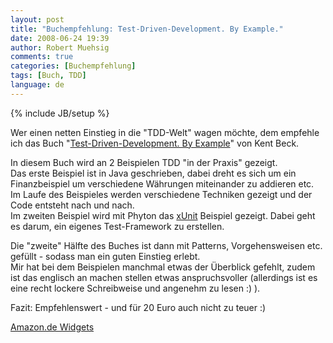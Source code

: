 ```yaml
---
layout: post
title: "Buchempfehlung: Test-Driven-Development. By Example."
date: 2008-06-24 19:39
author: Robert Muehsig
comments: true
categories: [Buchempfehlung]
tags: [Buch, TDD]
language: de
---
```

{% include JB/setup %}
<p>Wer einen netten Einstieg in die "TDD-Welt" wagen möchte, dem empfehle ich das Buch "<a href="http://www.amazon.de/gp/product/0321146530?&amp;camp=2474&amp;linkCode=wey&amp;tag=meinkleinerbl-21&amp;creative=8998">Test-Driven-Development. By Example</a>" von Kent Beck.</p> <p>In diesem Buch wird an 2 Beispielen TDD "in der Praxis" gezeigt.<br>Das erste Beispiel ist in Java geschrieben, dabei dreht es sich um ein Finanzbeispiel um verschiedene Währungen miteinander zu addieren etc.<br>Im Laufe des Beispieles werden verschiedene Techniken gezeigt und der Code entsteht nach und nach.<br>Im zweiten Beispiel wird mit Phyton das <a href="http://en.wikipedia.org/wiki/XUnit">xUnit</a> Beispiel gezeigt. Dabei geht es darum, ein eigenes Test-Framework zu erstellen.</p><p>Die "zweite" Hälfte des Buches ist dann mit Patterns, Vorgehensweisen etc. gefüllt - sodass man ein guten Einstieg erlebt.<br>Mir hat bei dem Beispielen manchmal etwas der Überblick gefehlt, zudem ist das englisch an machen stellen etwas anspruchsvoller (allerdings ist es eine recht lockere Schreibweise und angenehm zu lesen :) ).</p> <p>Fazit: Empfehlenswert - und für 20 Euro auch nicht zu teuer :)</p>
<SCRIPT charset="utf-8" type="text/javascript" src="http://ws.amazon.de/widgets/q?ServiceVersion=20070822&MarketPlace=DE&ID=V20070822/DE/meinkleinerbl-21/8001/c28e885f-bab4-495c-a81e-779b4c3dd4eb"> </SCRIPT> <NOSCRIPT><A HREF="http://ws.amazon.de/widgets/q?ServiceVersion=20070822&MarketPlace=DE&ID=V20070822%2FDE%2Fmeinkleinerbl-21%2F8001%2Fc28e885f-bab4-495c-a81e-779b4c3dd4eb&Operation=NoScript">Amazon.de Widgets</A></NOSCRIPT>
